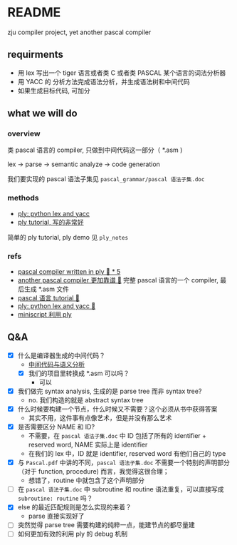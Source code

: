 # README

zju compiler project, yet another pascal compiler

## requirments

- 用 lex 写出一个 tiger 语言或者类 C 或者类 PASCAL 某个语言的词法分析器
- 用 YACC 的 分析方法完成语法分析，并生成语法树和中间代码
- 如果生成目标代码, 可加分

## what we will do

### overview

类 pascal 语言的 compiler, 只做到中间代码这一部分（ *.asm )

lex -> parse -> semantic analyze -> code generation

我们要实现的 pascal 语法子集见 `pascal_grammar/pascal 语法子集.doc`

### methods 

- [ply: python lex and yacc](https://github.com/dabeaz/ply)
- [ply tutorial, 写的非常好](http://www.dabeaz.com/ply/ply.html)

简单的 ply tutorial, ply demo 见 `ply_notes`

### refs

- [pascal compiler written in ply 🌟 * 5](https://github.com/alcides/pascal-in-python)
- [another pascal compiler 更加靠谱 🌟](https://github.com/NewtonPascalCompiler/NewtonPascalCompiler) 完整 pascal 语言的一个 compiler, 最后生成 *.asm 文件
- [pascal 语言 tutorial 🌟](http://www.kwongtai.edu.mo/download/resource/computer/pascal/Pascal.pdf)
- [ply: python lex and yacc 🌟](https://github.com/dabeaz/ply)
- [miniscript 利用 ply](https://github.com/yao-zou/MiniScript)

## Q&A

- [x] 什么是编译器生成的中间代码？
  - [中间代码与语义分析](https://blog.csdn.net/yongchaocsdn/article/details/79056504)
  - [x] 我们的项目里转换成 *.asm 可以吗？
    - 可以
- [x] 我们做完 syntax analysis, 生成的是 parse tree 而非 syntax tree?
  - no. 我们构造的就是 abstract syntax tree
- [x] 什么时候要构建一个节点，什么时候又不需要？这个必须从书中获得答案
  - 其实不用，这件事有点像艺术，但是并没有那么艺术
- [x] 是否需要区分 NAME 和 ID?
	- 不需要，在 `pascal 语法子集.doc` 中 ID 包括了所有的 identifier + reserved word, NAME 实际上是 identifier
	- 在我们的 lex 中，ID 就是 identifier, reserved word 有他们自己的 type
- [x] 与 `Pascal.pdf` 中讲的不同，`pascal 语法子集.doc` 不需要一个特别的声明部分 （对于 function, procedure) 而言，我觉得这很合理；
	- 想错了，routine 中就包含了这个声明部分
- [ ] 在 `pascal 语法子集.doc` 中 subroutine 和 routine 语法重复，可以直接写成 `subroutine: routine` 吗？
- [x] else 的最近匹配规则是怎么实现的来着？
  - parse 直接实现好了
- [ ] 突然觉得 parse tree 需要构建的纯粹一点，能建节点的都尽量建
- [ ] 如何更加有效的利用 ply 的 debug 机制